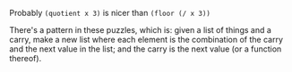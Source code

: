 Probably `(quotient x 3)` is nicer than `(floor (/ x 3))`

There's a pattern in these puzzles, which is: given a list of things and a
carry, make a new list where each element is the combination of the carry and
the next value in the list; and the carry is the next value (or a function
thereof).





